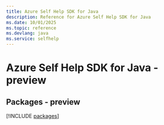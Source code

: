 ```yaml
---
title: Azure Self Help SDK for Java
description: Reference for Azure Self Help SDK for Java
ms.date: 10/01/2025
ms.topic: reference
ms.devlang: java
ms.service: selfhelp
---
```

# Azure Self Help SDK for Java - preview
## Packages - preview
[!INCLUDE [packages](self-help-index.md)]
